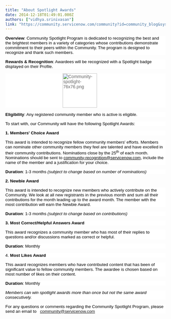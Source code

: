 ```yaml
---
title: "About Spotlight Awards"
date: 2014-12-18T01:49:01.000Z
authors: ["vidhya.srinivasan"]
link: "https://community.servicenow.com/community?id=community_blog&sys_id=e7ed222ddbd0dbc01dcaf3231f9619fe"
---
```

<p style="margin-bottom: 7.5pt; font-family: arial, sans-serif; color: #666666; background: white;"><span style="font-weight: inherit; font-style: inherit; font-size: 10.5pt; font-family: Arial, sans-serif; color: #333333;"><span style="color: #000000; font-style: inherit; font-size: 10pt; font-family: arial, helvetica, sans-serif;"><strong>Overview</strong></span><span style="font-family: arial, helvetica, sans-serif; font-size: 10pt; color: #000000;">: Community Spotlight Program is dedicated to recognizing the best and the brightest members in a variety of categories whose contributions demonstrate commitment to their peers within the Community. The program is designed to recognize and thank such members.</span></span></p><p style="margin-bottom: 7.5pt; font-family: arial, sans-serif; color: #666666; background: white;"><span style="font-family: arial, helvetica, sans-serif; font-size: 10pt; color: #000000;"><span style="font-weight: inherit; font-style: inherit;"><span style="font-style: inherit;"><strong>Rewards &amp; Recognition</strong></span>: </span>Awardees will be recognized with a Spotlight badge displayed on their Profile.                   </span></p><p style="margin-bottom: 7.5pt; font-family: arial, sans-serif; color: #666666; padding-left: 180px; background: white;"><img   alt="Community-spotlight-76x76.png" class="image-1 jive-image" height="108" src="82dd8c02db9c1344e9737a9e0f9619c5.iix" style="height: 108px; width: 108px;" width="108"/></p><p style="margin-bottom: 7.5pt; font-family: arial, sans-serif; color: #666666; background: white;"><span style="font-family: arial, helvetica, sans-serif; font-size: 10pt; color: #000000;"><span style="font-style: inherit;"><strong>Eligibility</strong></span><span style="font-weight: inherit; font-style: inherit;">: Any registered community member who is active is eligible.</span></span></p><p style="margin-bottom: 7.5pt; font-family: arial, sans-serif; color: #666666; background: white;"></p><p style="margin-bottom: 7.5pt; font-family: arial, sans-serif; color: #666666; background: white;"><span style="font-family: arial, helvetica, sans-serif; font-size: 10pt; color: #000000;"><span style="font-weight: inherit; font-style: inherit;">To start with, our Community will have the following Spotlight Awards:</span><span style="font-style: inherit;"><strong><br/></strong></span></span></p><p style="margin-bottom: 7.5pt; font-family: arial, sans-serif; color: #666666; background: white;"><span style="font-style: inherit; font-family: arial, helvetica, sans-serif; font-size: 10pt; color: #000000;"><strong><span style="font-weight: inherit; font-style: inherit;">1.</span> <span style="font-weight: inherit; font-style: inherit;">Members' Choice Award</span></strong></span></p><p style="margin-bottom: 7.5pt; font-family: arial, sans-serif; color: #666666; background: white;"><span style="font-family: arial, helvetica, sans-serif; font-size: 10pt; color: #000000;"><span style="font-weight: inherit; font-style: inherit;">This award is intended to recognize fellow community members' efforts. Members can nominate other community members they feel are talented and have excelled in their community contributions. Nominations close by the 25<sup>th</sup> of each month. Nominations should be sent to</span> <a class="jive-link-email-small" href="mailto:community-recognition@servicenow.com" style="font-weight: inherit; font-style: inherit; font-family: inherit; color: #000000;"><span style="font-weight: inherit; font-style: inherit; color: #000000;">community-recognition@servicenow.com</span></a><span style="font-weight: inherit; font-style: inherit;">, include the name of the member and a justification for your choice.</span><span style="font-weight: inherit; font-style: inherit;"><br/></span></span></p><p style="margin-bottom: 7.5pt; font-family: arial, sans-serif; color: #666666; background: white;"><span style="font-weight: inherit; font-style: inherit; font-size: 10pt; font-family: arial, helvetica, sans-serif; color: #000000;"><span style="font-style: inherit;"><strong>Duration</strong></span>: 1-3 months <span style="font-weight: inherit;"><em>(subject to change based on number of nominations)</em></span></span></p><p style="margin-bottom: 7.5pt; font-family: arial, sans-serif; color: #666666; background: white;"></p><p style="font-family: arial, sans-serif; color: #666666;"><span style="font-style: inherit; font-family: arial, helvetica, sans-serif; font-size: 10pt; color: #000000;"><strong><span style="font-weight: inherit; font-style: inherit;">2.</span> <span style="font-weight: inherit; font-style: inherit;">Newbie Award</span></strong></span></p><p style="margin-top: 3.75pt; margin-bottom: 3.75pt; font-family: arial, sans-serif; color: #666666; background: white;"><span style="font-weight: inherit; font-style: inherit; font-size: 10pt; font-family: arial, helvetica, sans-serif; color: #000000;">This award is intended to recognize new members who actively contribute on the Community. We look at all new registrants in the previous month and sum all their contributions for the month leading up to the award month. The member with the most contribution will earn the Newbie Award.</span></p><p style="margin-bottom: 7.5pt; font-family: arial, sans-serif; color: #666666; background: white;"><span style="font-family: arial, helvetica, sans-serif; font-size: 10pt; color: #000000;"><span style="font-style: inherit;"><strong>Duration</strong></span><span style="font-weight: inherit; font-style: inherit;">: 1-3 months</span> <span style="font-weight: inherit;"><em>(subject to change based on contributions)</em></span></span></p><p style="margin-bottom: 7.5pt; font-family: arial, sans-serif; color: #666666; background: white;"></p><p style="margin-bottom: 7.5pt; font-family: arial, sans-serif; color: #666666; background: white;"><span style="font-style: inherit; font-family: arial, helvetica, sans-serif; font-size: 10pt; color: #000000;"><strong><span style="font-weight: inherit; font-style: inherit;">3.</span> <span style="font-weight: inherit; font-style: inherit;">Most Correct/Helpful Answers Award</span></strong></span></p><p style="margin-bottom: 7.5pt; font-family: arial, sans-serif; color: #666666; background: white;"><span style="font-weight: inherit; font-style: inherit; font-size: 10pt; font-family: arial, helvetica, sans-serif; color: #000000;">This award recognizes a community member who has most of their replies to questions and/or discussions marked as correct or helpful. </span></p><p style="margin-bottom: 7.5pt; font-family: arial, sans-serif; color: #666666; background: white;"><span style="font-weight: inherit; font-style: inherit; font-size: 10pt; font-family: arial, helvetica, sans-serif; color: #000000;"><strong>Duration</strong>: <span style="font-weight: inherit; font-style: inherit;">Monthly</span></span></p><p style="margin-bottom: 7.5pt; font-family: arial, sans-serif; color: #666666; background: white;"></p><p style="margin-bottom: 7.5pt; font-family: arial, sans-serif; color: #666666; background: white;"><span style="font-family: arial, helvetica, sans-serif; font-size: 10pt; color: #000000;"><span style="font-weight: inherit; font-style: inherit;">4.</span> <span style="font-style: inherit; font-weight: inherit;"><strong>Most Likes Award</strong></span></span></p><p style="margin-bottom: 7.5pt; font-family: arial, sans-serif; color: #666666; background: white;"><span style="font-weight: inherit; font-style: inherit; font-size: 10pt; font-family: arial, helvetica, sans-serif; color: #000000;">This award recognizes members who have contributed content that has been of significant value to fellow community members. The awardee is chosen based on most number of likes on their content.</span></p><p style="margin-bottom: 7.5pt; font-family: arial, sans-serif; color: #666666; background: white;"><span style="font-family: arial, helvetica, sans-serif; font-size: 10pt; color: #000000;"><strong>Duration</strong>: Monthly</span></p><p></p><p style="margin-bottom: 7.5pt; font-family: arial, sans-serif; color: #666666; background: white;"><span style="font-weight: inherit; font-family: arial, helvetica, sans-serif; font-size: 10pt; color: #000000;"><em>Members can win spotlight awards more than once but not the same award consecutively.</em></span></p><p style="margin-bottom: 7.5pt; font-family: arial, sans-serif; color: #666666; background: white;"><span style="font-weight: inherit; font-style: inherit; font-size: 10pt; font-family: arial, helvetica, sans-serif; color: #000000;">For any questions or comments regarding the Community Spotlight Program, please send an email to   </span><span style="color: #3366ff; font-style: inherit; font-size: 10pt; font-family: arial, helvetica, sans-serif; font-weight: inherit;"><a title="k-email-small" class="jive-link-email-small" href="mailto:community@servicenow.com">community@servicenow.com</a></span></p>